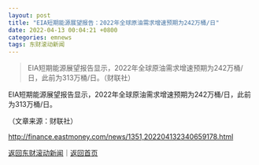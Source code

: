 ```yaml
---
layout: post
title: "EIA短期能源展望报告：2022年全球原油需求增速预期为242万桶/日"
date: 2022-04-13 00:04:21 +0800
categories: emnews
tags: 东财滚动新闻
---
```

> EIA短期能源展望报告显示，2022年全球原油需求增速预期为242万桶/日，此前为313万桶/日。（财联社）

<p>EIA短期能源展望报告显示，2022年全球原油需求增速预期为242万桶/日，此前为313万桶/日。</p><p class="em_media">（文章来源：财联社）</p>

<http://finance.eastmoney.com/news/1351,202204132340659178.html>

[返回东财滚动新闻](//finews.withounder.com/emnews/)｜[返回首页](//finews.withounder.com/)